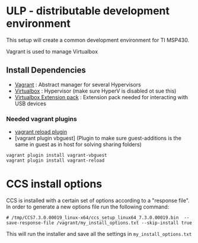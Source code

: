 
# ULP - distributable development environment

This setup will create a common development environment for TI MSP430.

Vagrant is used to manage Virtualbox 

## Install Dependencies
* [Vagrant](https://www.vagrantup.com)  : Abstract manager for several Hypervisors
* [Virtualbox](https://www.virtualbox.org/wiki/Downloads) : Hypervisor (make sure HyperV is disabled ot sue this)
* [Virtualbox Extension pack](https://www.virtualbox.org/wiki/Downloads) : Extension pack needed for interacting with USB devices

### Needed vagrant plugins
* [vagrant reload plugin](https://github.com/aidanns/vagrant-reload)
* [vagrant plugin vbguest] (Plugin to make sure guest-additions is the same in guest as in host for solving sharing folders)

```
vagrant plugin install vagrant-vbguest
vagrant plugin install vagrant-reload
```
# CCS install options
CCS is installed with a certain set of options according to a "response file".
In order to generate a new options file run the following command:
```
# /tmp/CCS7.3.0.00019_linux-x64/ccs_setup_linux64_7.3.0.00019.bin  --save-response-file /vagrant/my_install_options.txt --skip-install true
```
This will run the installer and save all the settings in `my_install_options.txt`

